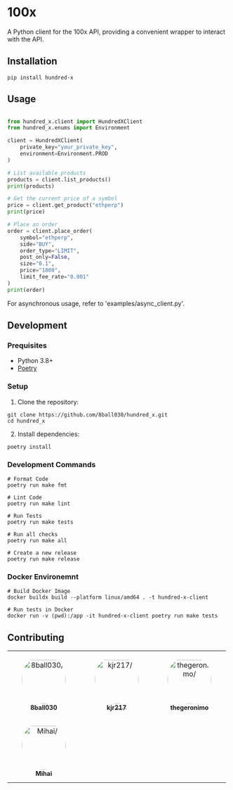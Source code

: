 # 100x

A Python client for the 100x API, providing a convenient wrapper to interact with the API.

## Installation

```shell
pip install hundred-x
````

## Usage

```python

from hundred_x.client import HundredXClient
from hundred_x.enums import Environment

client = HundredXClient(
    private_key="your_private_key",
    environment=Environment.PROD
)

# List available products
products = client.list_products()
print(products) 

# Get the current price of a symbol
price = client.get_product("ethperp")
print(price)

# Place an order
order = client.place_order(
    symbol="ethperp",
    side="BUY",
    order_type="LIMIT",
    post_only=False,
    size="0.1",
    price="1800",
    limit_fee_rate="0.001"
)
print(order)
```

For asynchronous usage, refer to 'examples/async_client.py'.

## Development

### Prequisites

- Python 3.8+
- [Poetry](https://python-poetry.org/)

### Setup

1. Clone the repository:


```shell
git clone https://github.com/8ball030/hundred_x.git
cd hundred_x
```

2. Install dependencies:

```shell
poetry install
```

### Development Commands

```shell
# Format Code
poetry run make fmt

# Lint Code
poetry run make lint

# Run Tests
poetry run make tests

# Run all checks
poetry run make all

# Create a new release
poetry run make release
```

### Docker Environemnt

```shell
# Build Docker Image
docker buildx build --platform linux/amd64 . -t hundred-x-client

# Run tests in Docker
docker run -v (pwd):/app -it hundred-x-client poetry run make tests
```

## Contributing

<table>
<tr>
    <td align="center" style="word-wrap: break-word; width: 150.0; height: 150.0">
        <a href=https://github.com/8ball030>
            <img src=https://avatars.githubusercontent.com/u/35799987?v=4 width="100;"  style="border-radius:50%;align-items:center;justify-content:center;overflow:hidden;padding-top:10px" alt=8ball030/>
            <br />
            <sub style="font-size:14px"><b>8ball030</b></sub>
        </a>
    </td>
    <td align="center" style="word-wrap: break-word; width: 150.0; height: 150.0">
        <a href=https://github.com/kjr217>
            <img src=https://avatars.githubusercontent.com/u/55159119?v=4 width="100;"  style="border-radius:50%;align-items:center;justify-content:center;overflow:hidden;padding-top:10px" alt=kjr217/>
            <br />
            <sub style="font-size:14px"><b>kjr217</b></sub>
        </a>
    </td>
    <td align="center" style="word-wrap: break-word; width: 150.0; height: 150.0">
        <a href=https://github.com/thegeronimo>
            <img src=https://avatars.githubusercontent.com/u/59147332?v=4 width="100;"  style="border-radius:50%;align-items:center;justify-content:center;overflow:hidden;padding-top:10px" alt=thegeronimo/>
            <br />
            <sub style="font-size:14px"><b>thegeronimo</b></sub>
        </a>
    </td>
</tr>
<tr>
    <td align="center" style="word-wrap: break-word; width: 150.0; height: 150.0">
        <a href=https://github.com/wakamex>
            <img src=https://avatars.githubusercontent.com/u/16990562?v=4 width="100;"  style="border-radius:50%;align-items:center;justify-content:center;overflow:hidden;padding-top:10px" alt=Mihai/>
            <br />
            <sub style="font-size:14px"><b>Mihai</b></sub>
        </a>
    </td>
</tr>
</table>
